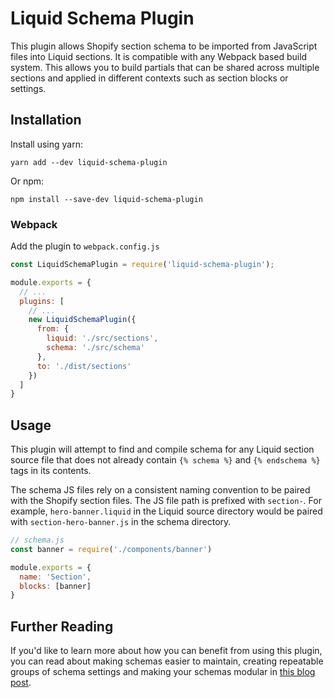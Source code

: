 # Liquid Schema Plugin

This plugin allows Shopify section schema to be imported from JavaScript files into Liquid sections. It is compatible with any Webpack based build system. This allows you to build partials that can be shared across multiple sections and applied in different contexts such as section blocks or settings.

## Installation
Install using yarn:
```shell
yarn add --dev liquid-schema-plugin
```

Or npm:
```shell
npm install --save-dev liquid-schema-plugin
```

### Webpack

Add the plugin to `webpack.config.js`
```js
const LiquidSchemaPlugin = require('liquid-schema-plugin');

module.exports = {
  // ...
  plugins: [
    // ...
    new LiquidSchemaPlugin({
      from: {
        liquid: './src/sections',
        schema: './src/schema'
      },
      to: './dist/sections'
    })
  ]
}
```

## Usage

This plugin will attempt to find and compile schema for any Liquid section source file that does not already contain `{% schema %}` and `{% endschema %}` tags in its contents.

The schema JS files rely on a consistent naming convention to be paired with the Shopify section files. The JS file path is prefixed with `section-`. For example, `hero-banner.liquid` in the Liquid source directory would be paired with `section-hero-banner.js` in the schema directory.

```js
// schema.js
const banner = require('./components/banner')

module.exports = {
  name: 'Section',
  blocks: [banner]
}
```

## Further Reading
If you'd like to learn more about how you can benefit from using this plugin, you can read about making schemas easier to maintain, creating repeatable groups of schema settings and making your schemas modular in [this blog post](https://ellodave.dev/blog/2020/10/14/building-shopify-section-schemas-with-javascript).
